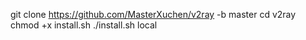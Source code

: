 git clone https://github.com/MasterXuchen/v2ray -b master
cd v2ray
chmod +x install.sh
./install.sh local
